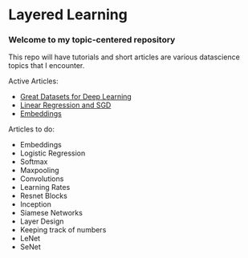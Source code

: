 # Layered Learning

### Welcome to my topic-centered repository

This repo will have tutorials and short articles are various datascience topics that I encounter.

Active Articles:

- [Great Datasets for Deep Learning](Datasets.md)
- [Linear Regression and SGD](SGD.ipynb)
- [Embeddings](Embeddings.ipynb)

Articles to do:
- Embeddings
- Logistic Regression
- Softmax
- Maxpooling
- Convolutions
- Learning Rates
- Resnet Blocks
- Inception
- Siamese Networks
- Layer Design
- Keeping track of numbers
- LeNet
- SeNet
